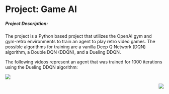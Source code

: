 # Project: Game AI
##### Project Description:
The project is a Python based project that utilizes the OpenAI gym and gym-retro
environments to train an agent to play retro video games. The possible algorithms
for training are a vanilla Deep Q Network (DQN) algorithm, a Double DQN (DDQN),
and a Dueling DDQN.

The following videos represent an agent that was trained for 1000 iterations
using the Dueling DDQN algorithm:
<p align="left"><img src="./Gifs.Sonic_DuelDDQN.gif"></p>
<p align="right"><img src="./Gifs/JourneyEscape_DuelDDQN.gif"></p>
